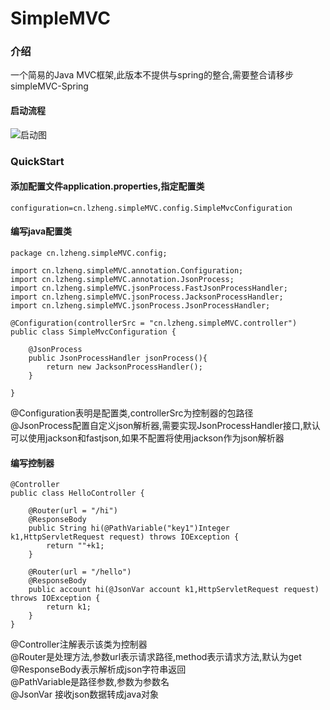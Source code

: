 # SimpleMVC

### 介绍
一个简易的Java MVC框架,此版本不提供与spring的整合,需要整合请移步simpleMVC-Spring


#### 启动流程
![启动图](https://images.gitee.com/uploads/images/2020/0925/155930_d945c353_5343539.png "屏幕截图.png")



### QuickStart

#### 添加配置文件application.properties,指定配置类


```
configuration=cn.lzheng.simpleMVC.config.SimpleMvcConfiguration
```

#### 编写java配置类

```
package cn.lzheng.simpleMVC.config;

import cn.lzheng.simpleMVC.annotation.Configuration;
import cn.lzheng.simpleMVC.annotation.JsonProcess;
import cn.lzheng.simpleMVC.jsonProcess.FastJsonProcessHandler;
import cn.lzheng.simpleMVC.jsonProcess.JacksonProcessHandler;
import cn.lzheng.simpleMVC.jsonProcess.JsonProcessHandler;

@Configuration(controllerSrc = "cn.lzheng.simpleMVC.controller")
public class SimpleMvcConfiguration {
    
    @JsonProcess
    public JsonProcessHandler jsonProcess(){
        return new JacksonProcessHandler();
    }
    
}

```
@Configuration表明是配置类,controllerSrc为控制器的包路径  
@JsonProcess配置自定义json解析器,需要实现JsonProcessHandler接口,默认可以使用jackson和fastjson,如果不配置将使用jackson作为json解析器  

#### 编写控制器

```
@Controller
public class HelloController {

    @Router(url = "/hi")
    @ResponseBody
    public String hi(@PathVariable("key1")Integer k1,HttpServletRequest request) throws IOException {
        return ""+k1;
    }

    @Router(url = "/hello")
    @ResponseBody
    public account hi(@JsonVar account k1,HttpServletRequest request) throws IOException {
        return k1;
    }
}

```
@Controller注解表示该类为控制器  
@Router是处理方法,参数url表示请求路径,method表示请求方法,默认为get  
@ResponseBody表示解析成json字符串返回  
@PathVariable是路径参数,参数为参数名  
@JsonVar 接收json数据转成java对象


